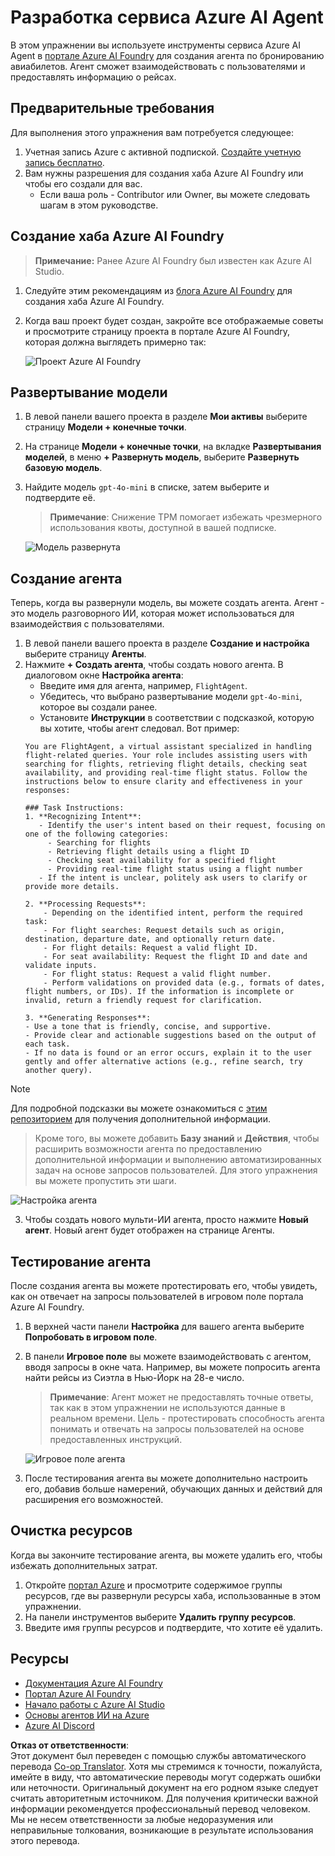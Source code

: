 <!--
CO_OP_TRANSLATOR_METADATA:
{
  "original_hash": "7e92870dc0843e13d4dabc620c09d2d9",
  "translation_date": "2025-07-11T14:28:14+00:00",
  "source_file": "02-explore-agentic-frameworks/azure-ai-foundry-agent-creation.md",
  "language_code": "ru"
}
-->
# Разработка сервиса Azure AI Agent

В этом упражнении вы используете инструменты сервиса Azure AI Agent в [портале Azure AI Foundry](https://ai.azure.com/?WT.mc_id=academic-105485-koreyst) для создания агента по бронированию авиабилетов. Агент сможет взаимодействовать с пользователями и предоставлять информацию о рейсах.

## Предварительные требования

Для выполнения этого упражнения вам потребуется следующее:
1. Учетная запись Azure с активной подпиской. [Создайте учетную запись бесплатно](https://azure.microsoft.com/free/?WT.mc_id=academic-105485-koreyst).
2. Вам нужны разрешения для создания хаба Azure AI Foundry или чтобы его создали для вас.
    - Если ваша роль - Contributor или Owner, вы можете следовать шагам в этом руководстве.

## Создание хаба Azure AI Foundry

> **Примечание:** Ранее Azure AI Foundry был известен как Azure AI Studio.

1. Следуйте этим рекомендациям из [блога Azure AI Foundry](https://learn.microsoft.com/en-us/azure/ai-studio/?WT.mc_id=academic-105485-koreyst) для создания хаба Azure AI Foundry.
2. Когда ваш проект будет создан, закройте все отображаемые советы и просмотрите страницу проекта в портале Azure AI Foundry, которая должна выглядеть примерно так:

    ![Проект Azure AI Foundry](../../../02-explore-agentic-frameworks/images/azure-ai-foundry.png)

## Развертывание модели

1. В левой панели вашего проекта в разделе **Мои активы** выберите страницу **Модели + конечные точки**.
2. На странице **Модели + конечные точки**, на вкладке **Развертывания моделей**, в меню **+ Развернуть модель**, выберите **Развернуть базовую модель**.
3. Найдите модель `gpt-4o-mini` в списке, затем выберите и подтвердите её.

    > **Примечание**: Снижение TPM помогает избежать чрезмерного использования квоты, доступной в вашей подписке.

    ![Модель развернута](../../../02-explore-agentic-frameworks/images/model-deployment.png)

## Создание агента

Теперь, когда вы развернули модель, вы можете создать агента. Агент - это модель разговорного ИИ, которая может использоваться для взаимодействия с пользователями.

1. В левой панели вашего проекта в разделе **Создание и настройка** выберите страницу **Агенты**.
2. Нажмите **+ Создать агента**, чтобы создать нового агента. В диалоговом окне **Настройка агента**:
    - Введите имя для агента, например, `FlightAgent`.
    - Убедитесь, что выбрано развертывание модели `gpt-4o-mini`, которое вы создали ранее.
    - Установите **Инструкции** в соответствии с подсказкой, которую вы хотите, чтобы агент следовал. Вот пример:
    ```
    You are FlightAgent, a virtual assistant specialized in handling flight-related queries. Your role includes assisting users with searching for flights, retrieving flight details, checking seat availability, and providing real-time flight status. Follow the instructions below to ensure clarity and effectiveness in your responses:

    ### Task Instructions:
    1. **Recognizing Intent**:
       - Identify the user's intent based on their request, focusing on one of the following categories:
         - Searching for flights
         - Retrieving flight details using a flight ID
         - Checking seat availability for a specified flight
         - Providing real-time flight status using a flight number
       - If the intent is unclear, politely ask users to clarify or provide more details.
        
    2. **Processing Requests**:
        - Depending on the identified intent, perform the required task:
        - For flight searches: Request details such as origin, destination, departure date, and optionally return date.
        - For flight details: Request a valid flight ID.
        - For seat availability: Request the flight ID and date and validate inputs.
        - For flight status: Request a valid flight number.
        - Perform validations on provided data (e.g., formats of dates, flight numbers, or IDs). If the information is incomplete or invalid, return a friendly request for clarification.

    3. **Generating Responses**:
    - Use a tone that is friendly, concise, and supportive.
    - Provide clear and actionable suggestions based on the output of each task.
    - If no data is found or an error occurs, explain it to the user gently and offer alternative actions (e.g., refine search, try another query).
    
    ```
> [!NOTE]
> Для подробной подсказки вы можете ознакомиться с [этим репозиторием](https://github.com/ShivamGoyal03/RoamMind) для получения дополнительной информации.
    
> Кроме того, вы можете добавить **Базу знаний** и **Действия**, чтобы расширить возможности агента по предоставлению дополнительной информации и выполнению автоматизированных задач на основе запросов пользователей. Для этого упражнения вы можете пропустить эти шаги.
    
![Настройка агента](../../../02-explore-agentic-frameworks/images/agent-setup.png)

3. Чтобы создать нового мульти-ИИ агента, просто нажмите **Новый агент**. Новый агент будет отображен на странице Агенты.

## Тестирование агента

После создания агента вы можете протестировать его, чтобы увидеть, как он отвечает на запросы пользователей в игровом поле портала Azure AI Foundry.

1. В верхней части панели **Настройка** для вашего агента выберите **Попробовать в игровом поле**.
2. В панели **Игровое поле** вы можете взаимодействовать с агентом, вводя запросы в окне чата. Например, вы можете попросить агента найти рейсы из Сиэтла в Нью-Йорк на 28-е число.

    > **Примечание**: Агент может не предоставлять точные ответы, так как в этом упражнении не используются данные в реальном времени. Цель - протестировать способность агента понимать и отвечать на запросы пользователей на основе предоставленных инструкций.

    ![Игровое поле агента](../../../02-explore-agentic-frameworks/images/agent-playground.png)

3. После тестирования агента вы можете дополнительно настроить его, добавив больше намерений, обучающих данных и действий для расширения его возможностей.

## Очистка ресурсов

Когда вы закончите тестирование агента, вы можете удалить его, чтобы избежать дополнительных затрат.
1. Откройте [портал Azure](https://portal.azure.com) и просмотрите содержимое группы ресурсов, где вы развернули ресурсы хаба, использованные в этом упражнении.
2. На панели инструментов выберите **Удалить группу ресурсов**.
3. Введите имя группы ресурсов и подтвердите, что хотите её удалить.

## Ресурсы

- [Документация Azure AI Foundry](https://learn.microsoft.com/en-us/azure/ai-studio/?WT.mc_id=academic-105485-koreyst)
- [Портал Azure AI Foundry](https://ai.azure.com/?WT.mc_id=academic-105485-koreyst)
- [Начало работы с Azure AI Studio](https://techcommunity.microsoft.com/blog/educatordeveloperblog/getting-started-with-azure-ai-studio/4095602?WT.mc_id=academic-105485-koreyst)
- [Основы агентов ИИ на Azure](https://learn.microsoft.com/en-us/training/modules/ai-agent-fundamentals/?WT.mc_id=academic-105485-koreyst)
- [Azure AI Discord](https://aka.ms/AzureAI/Discord)

**Отказ от ответственности**:  
Этот документ был переведен с помощью службы автоматического перевода [Co-op Translator](https://github.com/Azure/co-op-translator). Хотя мы стремимся к точности, пожалуйста, имейте в виду, что автоматические переводы могут содержать ошибки или неточности. Оригинальный документ на его родном языке следует считать авторитетным источником. Для получения критически важной информации рекомендуется профессиональный перевод человеком. Мы не несем ответственности за любые недоразумения или неправильные толкования, возникающие в результате использования этого перевода.